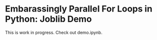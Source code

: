 # Embarassingly Parallel For Loops in Python: Joblib Demo

This is work in progress. Check out demo.ipynb.